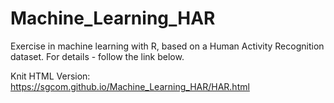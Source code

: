 # Machine_Learning_HAR

Exercise in machine learning with R, based on a Human Activity Recognition dataset. For details - follow the link below.

Knit HTML Version: https://sgcom.github.io/Machine_Learning_HAR/HAR.html
